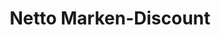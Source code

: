 ---
title: "Netto Marken-Discount"
url: /iserlohn/netto-marken-discount-igelstrasse/
shop: Supermarkt
---